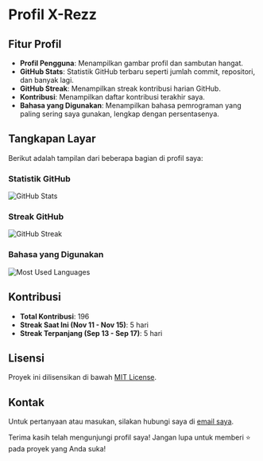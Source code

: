 # Profil X-Rezz


## Fitur Profil

- **Profil Pengguna**: Menampilkan gambar profil dan sambutan hangat.
- **GitHub Stats**: Statistik GitHub terbaru seperti jumlah commit, repositori, dan banyak lagi.
- **GitHub Streak**: Menampilkan streak kontribusi harian GitHub.
- **Kontribusi**: Menampilkan daftar kontribusi terakhir saya.
- **Bahasa yang Digunakan**: Menampilkan bahasa pemrograman yang paling sering saya gunakan, lengkap dengan persentasenya.

## Tangkapan Layar

Berikut adalah tampilan dari beberapa bagian di profil saya:

### Statistik GitHub
![GitHub Stats](https://github-readme-stats.vercel.app/api?username=RerezzOffc&show_icons=true&theme=radical&count_private=true&hide=prs,issues&include_all_commits=true)

### Streak GitHub
![GitHub Streak](https://github-readme-streak-stats.herokuapp.com/?user=RerezzOffc&theme=dark&hide_border=true)

### Bahasa yang Digunakan
![Most Used Languages](https://github-readme-stats.vercel.app/api/top-langs/?username=RerezzOffc&langs_count=6&theme=radical&layout=compact)

## Kontribusi

- **Total Kontribusi**: 196
- **Streak Saat Ini (Nov 11 - Nov 15)**: 5 hari
- **Streak Terpanjang (Sep 13 - Sep 17)**: 5 hari

## Lisensi

Proyek ini dilisensikan di bawah [MIT License](LICENSE).

## Kontak

Untuk pertanyaan atau masukan, silakan hubungi saya di [email saya](mailto:your-email@example.com).

Terima kasih telah mengunjungi profil saya! Jangan lupa untuk memberi ⭐ pada proyek yang Anda suka!
